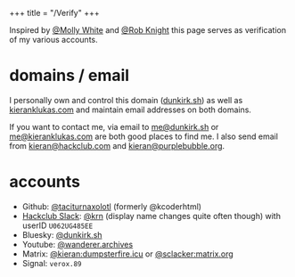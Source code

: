 +++
title = "/Verify"
+++

Inspired by [@Molly White](https://www.mollywhite.net/verify/) and [@Rob Knight](https://rknight.me/verify) this page serves as verification of my various accounts.

# domains / email

I personally own and control this domain ([dunkirk.sh](https://dunkirk.sh)) as well as [kieranklukas.com](https://kieranklukas.com) and maintain email addresses on both domains.

If you want to contact me, via email to me@dunkirk.sh or me@kieranklukas.com are both good places to find me. I also send email from kieran@hackclub.com and kieran@purplebubble.org.

# accounts

* Github: [@taciturnaxolotl](https://github.com/taciturnaxolotl) (formerly @kcoderhtml)
* [Hackclub Slack](https://hackclub.com/slack/): [@krn](https://hackclub.slack.com/team/U062UG485EE) (display name changes quite often though) with userID `U062UG485EE`
* Bluesky: [@dunkirk.sh](https://bsky.app/profile/dunkirk.sh)
* Youtube: [@wanderer.archives](https://www.youtube.com/@wanderer.archives)
* Matrix: [@kieran:dumpsterfire.icu](https://matrix.to/#/@kieran.matrix.dumpsterfire.icu) or [@sclacker:matrix.org](https://matrix.to/#/@sclacker:matrix.org)
* Signal: `verox.89`
